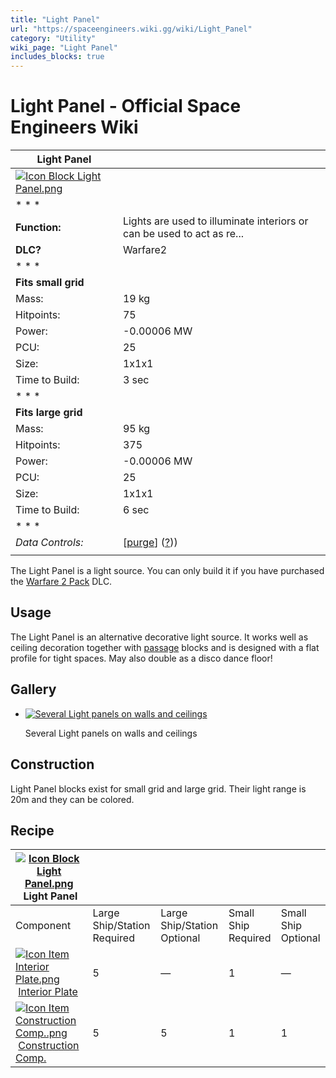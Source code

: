 ```yaml
---
title: "Light Panel"
url: "https://spaceengineers.wiki.gg/wiki/Light_Panel"
category: "Utility"
wiki_page: "Light Panel"
includes_blocks: true
---
```


# Light Panel - Official Space Engineers Wiki

| Light Panel |     |
| --- | --- |
| [![Icon Block Light Panel.png](https://spaceengineers.wiki.gg/images/6/6f/Icon_Block_Light_Panel.png?eb7824)](https://spaceengineers.wiki.gg/wiki/File:Icon_Block_Light_Panel.png) |     |
| * * * |     |
| **Function:** | Lights are used to illuminate interiors or can be used to act as re... |
| **DLC?** | Warfare2 |
| * * * |     |
| **Fits small grid** |     |
| Mass: | 19 kg |
| Hitpoints: | 75  |
| Power: | \-0.00006 MW |
| PCU: | 25  |
| Size: | 1x1x1 |
| Time to Build: | 3 sec |
| * * * |     |
| **Fits large grid** |     |
| Mass: | 95 kg |
| Hitpoints: | 375 |
| Power: | \-0.00006 MW |
| PCU: | 25  |
| Size: | 1x1x1 |
| Time to Build: | 6 sec |
| * * * |     |
| _Data Controls:_ | \[[purge](https://spaceengineers.wiki.gg/wiki/Light_Panel?action=purge)\] ([?](https://spaceengineers.wiki.gg/wiki/Template:Info_Block))) |
|     |     |

The Light Panel is a light source. You can only build it if you have purchased the [Warfare 2 Pack](https://spaceengineers.wiki.gg/wiki/Warfare_2_Pack "Warfare 2 Pack") DLC.

## Usage

The Light Panel is an alternative decorative light source. It works well as ceiling decoration together with [passage](https://spaceengineers.wiki.gg/wiki/Passage "Passage") blocks and is designed with a flat profile for tight spaces. May also double as a disco dance floor!

## Gallery

*   [![Several Light panels on walls and ceilings](https://spaceengineers.wiki.gg/images/thumb/6/62/Light_Panel.png/120px-Light_Panel.png?4ef969)](https://spaceengineers.wiki.gg/wiki/File:Light_Panel.png "Several Light panels on walls and ceilings")
    
    Several Light panels on walls and ceilings
    

## Construction

Light Panel blocks exist for small grid and large grid. Their light range is 20m and they can be colored.

## Recipe

| [![Icon Block Light Panel.png](https://spaceengineers.wiki.gg/images/thumb/6/6f/Icon_Block_Light_Panel.png/21px-Icon_Block_Light_Panel.png?eb7824)](https://spaceengineers.wiki.gg/wiki/Light_Panel "Light Panel") Light Panel |     |     |     |     |
| --- | --- | --- | --- | --- |
| Component | Large Ship/Station  <br>Required | Large Ship/Station  <br>Optional | Small Ship  <br>Required | Small Ship  <br>Optional |
| [![Icon Item Interior Plate.png](https://spaceengineers.wiki.gg/images/thumb/7/77/Icon_Item_Interior_Plate.png/21px-Icon_Item_Interior_Plate.png?d80f8e)](https://spaceengineers.wiki.gg/wiki/Interior_Plate "Interior Plate") [Interior Plate](https://spaceengineers.wiki.gg/wiki/Interior_Plate "Interior Plate") | 5   | —   | 1   | —   |
| [![Icon Item Construction Comp..png](https://spaceengineers.wiki.gg/images/thumb/4/45/Icon_Item_Construction_Comp..png/21px-Icon_Item_Construction_Comp..png?cdc26f)](https://spaceengineers.wiki.gg/wiki/Construction_Comp. "Construction Comp.") [Construction Comp.](https://spaceengineers.wiki.gg/wiki/Construction_Comp. "Construction Comp.") | 5   | 5   | 1   | 1   |